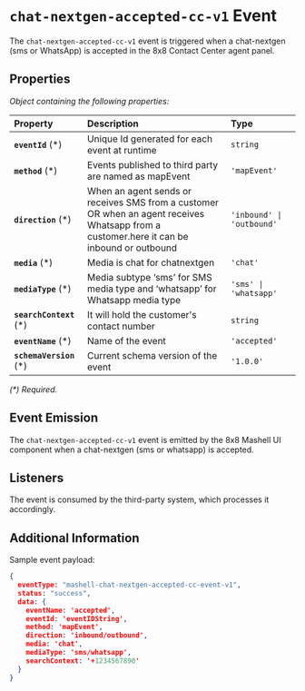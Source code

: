# `chat-nextgen-accepted-cc-v1` Event

The `chat-nextgen-accepted-cc-v1` event is triggered when a chat-nextgen (sms or WhatsApp) is accepted in the 8x8 Contact Center agent panel.

## Properties

*Object containing the following properties:*

| Property                 | Description                                                                                                                                      | Type                      |
| :----------------------- | :----------------------------------------------------------------------------------------------------------------------------------------------- | :------------------------ |
| **`eventId`** (\*)       | Unique Id generated for each event at runtime                                                                                                    | `string`                  |
| **`method`** (\*)        | Events published to third party are named as mapEvent                                                                                            | `'mapEvent'`              |
| **`direction`** (\*)     | When an agent sends or receives SMS from a customer OR when an agent receives <br /> Whatsapp from a customer.here it can be inbound or outbound | `'inbound' \| 'outbound'` |
| **`media`** (\*)         | Media is chat for chatnextgen                                                                                                                    | `'chat'`                  |
| **`mediaType`** (\*)     | Media subtype ‘sms’ for SMS media type and ‘whatsapp’ for Whatsapp media type                                                                    | `'sms' \| 'whatsapp'`     |
| **`searchContext`** (\*) | It will hold the customer's contact number                                                                                                       | `string`                  |
| **`eventName`** (\*)     | Name of the event                                                                                                                                | `'accepted'`              |
| **`schemaVersion`** (\*) | Current schema version of the event                                                                                                              | `'1.0.0'`                 |

*(\*) Required.*

## Event Emission

The `chat-nextgen-accepted-cc-v1` event is emitted by the 8x8 Mashell UI component when a chat-nextgen (sms or whatsapp) is accepted.

## Listeners

The event is consumed by the third-party system, which processes it accordingly.

## Additional Information

Sample event payload:

```json
{
  eventType: "mashell-chat-nextgen-accepted-cc-event-v1",
  status: "success",
  data: {
    eventName: 'accepted',
    eventId: 'eventIDString',
    method: 'mapEvent',
    direction: 'inbound/outbound',
    media: 'chat',
    mediaType: 'sms/whatsapp',
    searchContext: '+1234567890'
  }
}
```
